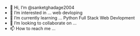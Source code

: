 - 👋 Hi, I’m @sanketghadage2004
- 👀 I’m interested in ... web devloping
- 🌱 I’m currently learning ... Python Full Stack Web Devlopment
- 💞️ I’m looking to collaborate on ... 
- 📫 How to reach me ... 

<!---
sanketghadage2004/sanketghadage2004 is a ✨ special ✨ repository because its `README.md` (this file) appears on your GitHub profile.
You can click the Preview link to take a look at your changes.
--->
